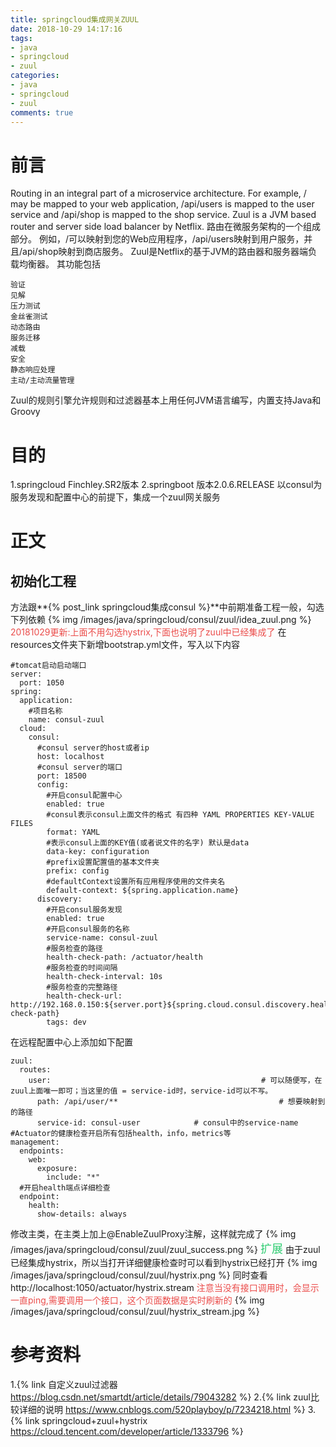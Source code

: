 ```yaml
---
title: springcloud集成网关ZUUL
date: 2018-10-29 14:17:16
tags:
- java
- springcloud
- zuul
categories:
- java
- springcloud
- zuul
comments: true
---
```

# 前言
Routing in an integral part of a microservice architecture. For example, / may be mapped to your web application, /api/users is mapped to the user service and /api/shop is mapped to the shop service. Zuul is a JVM based router and server side load balancer by Netflix.
路由在微服务架构的一个组成部分。 例如，/可以映射到您的Web应用程序，/api/users映射到用户服务，并且/api/shop映射到商店服务。 Zuul是Netflix的基于JVM的路由器和服务器端负载均衡器。
其功能包括 
```
验证
见解
压力测试
金丝雀测试
动态路由
服务迁移
减载
安全
静态响应处理
主动/主动流量管理
```
Zuul的规则引擎允许规则和过滤器基本上用任何JVM语言编写，内置支持Java和Groovy
# 目的
1.springcloud Finchley.SR2版本
2.springboot 版本2.0.6.RELEASE
以consul为服务发现和配置中心的前提下，集成一个zuul网关服务
<!-- more -->

# 正文
## 初始化工程
方法跟**{% post_link springcloud集成consul %}**中前期准备工程一般，勾选下列依赖
{% img /images/java/springcloud/consul/zuul/idea_zuul.png %}
<font color="#eb4d4b">20181029更新:上面不用勾选hystrix,下面也说明了zuul中已经集成了</font>
在resources文件夹下新增bootstrap.yml文件，写入以下内容
```
#tomcat启动启动端口
server:
  port: 1050
spring:
  application:
    #项目名称
    name: consul-zuul
  cloud:
    consul:
      #consul server的host或者ip
      host: localhost
      #consul server的端口
      port: 18500
      config:
        #开启consul配置中心
        enabled: true
        #consul表示consul上面文件的格式 有四种 YAML PROPERTIES KEY-VALUE FILES
        format: YAML
        #表示consul上面的KEY值(或者说文件的名字) 默认是data
        data-key: configuration
        #prefix设置配置值的基本文件夹
        prefix: config
        #defaultContext设置所有应用程序使用的文件夹名
        default-context: ${spring.application.name}
      discovery:
        #开启consul服务发现
        enabled: true
        #开启consul服务的名称
        service-name: consul-zuul
        #服务检查的路径
        health-check-path: /actuator/health
        #服务检查的时间间隔
        health-check-interval: 10s
        #服务检查的完整路径
        health-check-url: http://192.168.0.150:${server.port}${spring.cloud.consul.discovery.health-check-path}
        tags: dev
```
在远程配置中心上添加如下配置
```
zuul:
  routes:
    user:                                               # 可以随便写，在zuul上面唯一即可；当这里的值 = service-id时，service-id可以不写。
      path: /api/user/**                                    # 想要映射到的路径
      service-id: consul-user            # consul中的service-name
#Actuator的健康检查开启所有包括health，info，metrics等
management:
  endpoints:
    web:
      exposure:
        include: "*"
  #开启health端点详细检查
  endpoint:
    health:
      show-details: always
```
修改主类，在主类上加上@EnableZuulProxy注解，这样就完成了
{% img /images/java/springcloud/consul/zuul/zuul_success.png %}
<font color="#2ecc71" size="4"><i class="fa fa-spinner fa-spin"></i>扩展</font>
由于zuul已经集成hystrix，所以当打开详细健康检查时可以看到hystrix已经打开
{% img /images/java/springcloud/consul/zuul/hystrix.png %}
同时查看 http://localhost:1050/actuator/hystrix.stream <font color="#eb4d4b">注意当没有接口调用时，会显示一直ping,需要调用一个接口，这个页面数据是实时刷新的</font>
{% img /images/java/springcloud/consul/zuul/hystrix_stream.jpg %}

# 参考资料
1.{% link 自定义zuul过滤器 https://blog.csdn.net/smartdt/article/details/79043282 %}
2.{% link zuul比较详细的说明 https://www.cnblogs.com/520playboy/p/7234218.html %}
3.{% link springcloud+zuul+hystrix https://cloud.tencent.com/developer/article/1333796 %}


